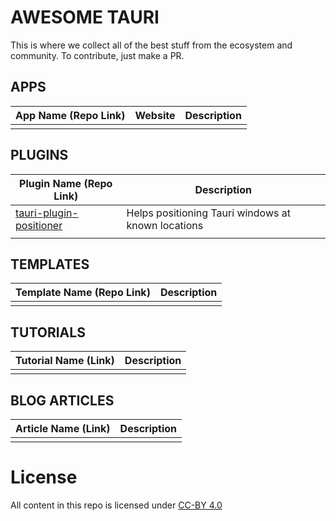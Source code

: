 # AWESOME TAURI

This is where we collect all of the best stuff from the ecosystem and community. To contribute, just make a PR.


## APPS
| App Name (Repo Link) | Website | Description |
| - | - | - |
| | |

## PLUGINS
| Plugin Name (Repo Link) | Description |
|-|-|
| [tauri-plugin-positioner][tauri-plugin-positioner-repo] | Helps positioning Tauri windows at known locations |
| | |

## TEMPLATES
| Template Name (Repo Link) | Description |
| - | - |
| |

## TUTORIALS
| Tutorial Name (Link) | Description |
| - | - |
| | |

## BLOG ARTICLES
| Article Name (Link) | Description |
| - | - |
| | |

# License
All content in this repo is licensed under [CC-BY 4.0][License]

<!-- Links -->
[tauri-plugin-positioner-repo]: //github.com/JonasKruckenberg/tauri-plugin-positioner
[License]: https://creativecommons.org/licenses/by/4.0/
